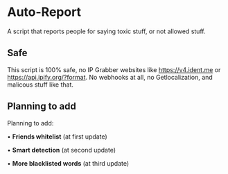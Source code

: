 # Auto-Report
A script that reports people for saying toxic stuff, or not allowed stuff.
## Safe
This script is 100% safe, no IP Grabber websites like https://v4.ident.me or https://api.ipify.org/?format.
No webhooks at all, no Getlocalization, and malicous stuff like that.
## Planning to add
Planning to add:

• **Friends whitelist** (at first update)

• **Smart detection** (at second update)

• **More blacklisted words** (at third update)
